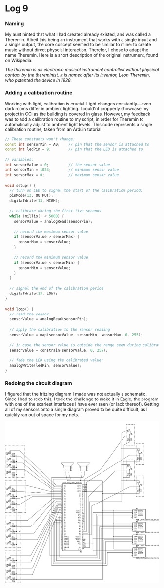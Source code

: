 # Log 9

### Naming

My aunt hinted that what I had created already existed, and was called a Theremin. Albeit this being an instrument that works with a single input and a single output, the core concept seemed to be similar to mine: to create music without direct physcial interaction. Therefor, I chose to adapt the name Theremin. Here is a short description of the original instrument, found on Wikipedia:

_The theremin is an electronic musical instrument controlled without physical contact by the thereminist. It is named after its inventor, Léon Theremin, who patented the device in 1928._

### Adding a calibration routine

Working with light, calibration is crucial. Light changes constantly—even dark rooms differ in ambient lighting. I could'nt propperly showcase my project in CCi as the building is covered in glass. However, my feedback was to add a calibration routine to my script, in order for Theremin to automatically adjust to ambient light levels. This code represents a single calibration routine, taken from an Arduin tutorial:

```c++
// These constants won't change:
const int sensorPin = A0;    // pin that the sensor is attached to
const int ledPin = 9;        // pin that the LED is attached to

// variables:
int sensorValue = 0;         // the sensor value
int sensorMin = 1023;        // minimum sensor value
int sensorMax = 0;           // maximum sensor value

void setup() {
  // turn on LED to signal the start of the calibration period:
  pinMode(13, OUTPUT);
  digitalWrite(13, HIGH);

  // calibrate during the first five seconds
  while (millis() < 5000) {
    sensorValue = analogRead(sensorPin);

    // record the maximum sensor value
    if (sensorValue > sensorMax) {
      sensorMax = sensorValue;
    }

    // record the minimum sensor value
    if (sensorValue < sensorMin) {
      sensorMin = sensorValue;
    }
  }

  // signal the end of the calibration period
  digitalWrite(13, LOW);
}

void loop() {
  // read the sensor:
  sensorValue = analogRead(sensorPin);

  // apply the calibration to the sensor reading
  sensorValue = map(sensorValue, sensorMin, sensorMax, 0, 255);

  // in case the sensor value is outside the range seen during calibration
  sensorValue = constrain(sensorValue, 0, 255);

  // fade the LED using the calibrated value:
  analogWrite(ledPin, sensorValue);
}
```

### Redoing the circuit diagram

I figured that the fritzing diagram I made was not actually a schematic. Since I had to redo this, I took the challenge to make it in Eagle, the program with one of the scariest interfaces I have ever seen (or lack thereof). Getting all of my sensors onto a single diagram proved to be quite difficult, as I quickly ran out of space for my nets.

![Schematic](schematic.png)
